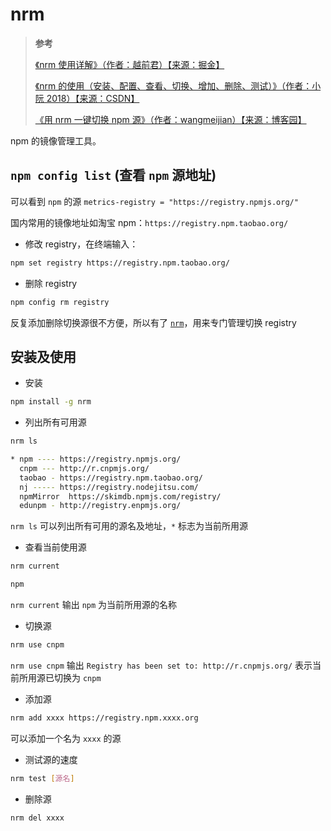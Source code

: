 <!--
 * @Author: yaohebin
 * @Date: 2021-06-11 09:56:48
 * @LastEditTime: 2023-11-30 18:39:00
 * @LastEditors: yaohebin
 * @Description: nrm
-->

# nrm

> **参考**
>
> [《nrm 使用详解》（作者：越前君）【来源：掘金】](https://juejin.cn/post/6931597891182002183)
>
> [《nrm 的使用（安装、配置、查看、切换、增加、删除、测试）》（作者：小阮 2018）【来源：CSDN】](https://blog.csdn.net/qq_38872934/article/details/105706101)
>
> [《用 nrm 一键切换 npm 源》（作者：wangmeijian）【来源：博客园】](https://www.cnblogs.com/wangmeijian/p/7072053.html)

npm 的镜像管理工具。

## `npm config list` (查看 `npm` 源地址)

可以看到 `npm` 的源 `metrics-registry = "https://registry.npmjs.org/"`

国内常用的镜像地址如淘宝 npm：`https://registry.npm.taobao.org/`

- 修改 registry，在终端输入：

```bash
npm set registry https://registry.npm.taobao.org/
```

- 删除 registry

```bash
npm config rm registry
```

反复添加删除切换源很不方便，所以有了 [`nrm`](https://github.com/Pana/nrm)，用来专门管理切换 registry

## 安装及使用

- 安装

```bash
npm install -g nrm
```

- 列出所有可用源

```bash
nrm ls

* npm ---- https://registry.npmjs.org/
  cnpm --- http://r.cnpmjs.org/
  taobao - https://registry.npm.taobao.org/
  nj ----- https://registry.nodejitsu.com/
  npmMirror  https://skimdb.npmjs.com/registry/
  edunpm - http://registry.enpmjs.org/
```

`nrm ls` 可以列出所有可用的源名及地址，`*` 标志为当前所用源

- 查看当前使用源

```bash
nrm current

npm
```

`nrm current` 输出 `npm` 为当前所用源的名称

- 切换源

```bash
nrm use cnpm
```

`nrm use cnpm` 输出 `Registry has been set to: http://r.cnpmjs.org/` 表示当前所用源已切换为 `cnpm`

- 添加源

```bash
nrm add xxxx https://registry.npm.xxxx.org
```

可以添加一个名为 `xxxx` 的源

- 测试源的速度

```bash
nrm test [源名]
```

- 删除源

```bash
nrm del xxxx
```
